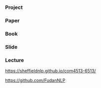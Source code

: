 ### Project
### Paper
### Book
### Slide
### Lecture

https://sheffieldnlp.github.io/com4513-6513/

https://github.com/FudanNLP
